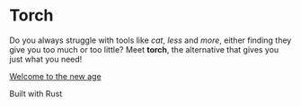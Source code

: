 # Torch

Do you always struggle with tools like _cat_, _less_ and _more_, either finding they give you too much or too little?
Meet **torch**, the alternative that gives you just what you need!

[Welcome to the new age](https://github.com/FilipRazek/torch/assets/65445960/22056446-5710-41ee-a6cb-167b3244a20e)

Built with Rust

